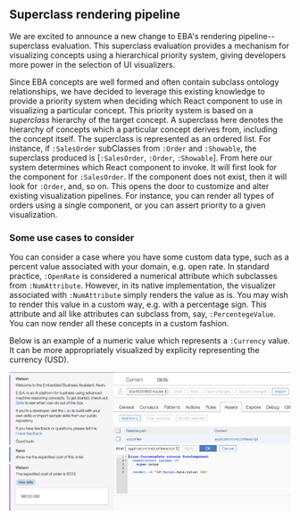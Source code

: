 ## Superclass rendering pipeline

We are excited to announce a new change to EBA's rendering pipeline--superclass evaluation. This superclass evaluation provides a mechanism for visualizing concepts using a hierarchical priority system, giving developers more power in the selection of UI visualizers.

Since EBA concepts are well formed and often contain subclass ontology relationships, we have decided to leverage this existing knowledge to provide a priority system when deciding which React component to use in visualizing a particular concept. This priority system is based on a _superclass_ hierarchy of the target concept. A superclass here denotes the hierarchy of concepts which a particular concept derives from, including the concept itself. The superclass is represented as an ordered list. For instance, if `:SalesOrder` subClasses from `:Order` and `:Showable`, the superclass produced is [`:SalesOrder`, `:Order`, `:Showable`]. From here our system determines which React component to invoke. It will first look for the component for `:SalesOrder`. If the component does not exist, then it will look for `:Order`, and, so on. This opens the door to customize and alter existing visualization pipelines. For instance, you can render all types of orders using a single component, or you can assert priority to a given visualization. 

### Some use cases to consider

You can consider a case where you have some custom data type, such as a percent value associated with your domain, e.g. open rate. In standard practice, `:OpenRate` is considered a numerical attribute which subclasses from `:NumAttribute`. However, in its native implementation, the visualizer associated with `:NumAttribute` simply renders the value as is. You may wish to render this value in a custom way, e.g. with a percentage sign. This attribute and all like attributes can subclass from, say, `:PercentegeValue`. You can now render all these concepts in a custom fashion.


Below is an example of a numeric value which represents a `:Currency` value. It can be more appropriately visualized by explicity representing the currency (USD). 

[![Superclass currency](../images/superclass-currency.png "Superclass currency")](../images/superclass-currency.png)
